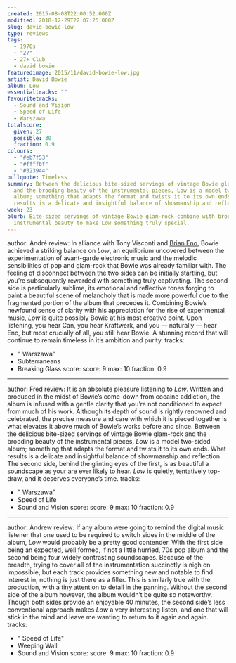 ```yaml
---
created: 2015-08-08T22:00:52.000Z
modified: 2018-12-29T22:07:25.000Z
slug: david-bowie-low
type: reviews
tags:
  - 1970s
  - "27"
  - 27+ Club
  - david bowie
featuredimage: 2015/11/david-bowie-low.jpg
artist: David Bowie
album: Low
essentialtracks: ""
favouritetracks:
  - Sound and Vision
  - Speed of Life
  - Warszawa
totalscore:
  given: 27
  possible: 30
  fraction: 0.9
colours:
  - "#eb7f53"
  - "#ffffbf"
  - "#323944"
pullquote: Timeless
summary: Between the delicious bite-sized servings of vintage Bowie glam-rock
  and the brooding beauty of the instrumental pieces, Low is a model two-sided
  album; something that adapts the format and twists it to its own ends. What
  results is a delicate and insightful balance of showmanship and reflection.
week: 23
blurb: Bite-sized servings of vintage Bowie glam-rock combine with brooding
  instrumental beauty to make Low something truly special.
---
```

author: André
review: In alliance with Tony Visconti and [Brian
  Eno](<https://audioxide.com/reviews/brian-eno-ambient-1-music-for-airports/>),
  Bowie achieved a striking balance on *Low*, an equilibrium uncovered between
  the experimentation of avant-garde electronic music and the melodic
  sensibilities of pop and glam-rock that Bowie was already familiar with. The
  feeling of disconnect between the two sides can be initially startling, but
  you’re subsequently rewarded with something truly captivating. The second side
  is particularly sublime, its emotional and reflective tones forging to paint a
  beautiful scene of melancholy that is made more powerful due to the fragmented
  portion of the album that precedes it. Combining Bowie’s newfound sense of
  clarity with his appreciation for the rise of experimental music, *Low* is
  quite possibly Bowie at his most creative point. Upon listening, you hear Can,
  you hear Kraftwerk, and you — naturally — hear Eno, but most crucially of all,
  you still hear Bowie. A stunning record that will continue to remain timeless
  in it’s ambition and purity.
tracks:
  - " Warszawa"
  - ­Subterraneans
  - ­Breaking Glass
score:
  score: 9
  max: 10
  fraction: 0.9
---
author: Fred
review: It is an absolute pleasure listening to *Low*. Written and produced in
  the midst of Bowie’s come-down from cocaine addiction, the album is infused
  with a gentle clarity that you’re not conditioned to expect from much of his
  work. Although its depth of sound is rightly renowned and celebrated, the
  precise measure and care with which it is pieced together is what elevates it
  above much of Bowie’s works before and since. Between the delicious bite-sized
  servings of vintage Bowie glam-rock and the brooding beauty of the
  instrumental pieces, *Low* is a model two-sided album; something that adapts
  the format and twists it to its own ends. What results is a delicate and
  insightful balance of showmanship and reflection. The second side, behind the
  glinting eyes of the first, is as beautiful a soundscape as your are ever
  likely to hear. *Low* is quietly, tentatively top-draw, and it deserves
  everyone’s time.
tracks:
  - " Warszawa"
  - ­Speed of Life
  - ­Sound and Vision
score:
  score: 9
  max: 10
  fraction: 0.9
---
author: Andrew
review: If any album were going to remind the digital music listener that one
  used to be required to switch sides in the middle of the album, *Low* would
  probably be a pretty good contender. With the first side being an expected,
  well formed, if not a little hurried, 70s pop album and the second being four
  widely contrasting soundscapes. Because of the breadth, trying to cover all of
  the instrumentation succinctly is nigh on impossible, but each track provides
  something new and notable to find interest in, nothing is just there as a
  filler. This is similarly true with the production, with a tiny attention to
  detail in the panning. Without the second side of the album however, the album
  wouldn’t be quite so noteworthy. Though both sides provide an enjoyable 40
  minutes, the second side’s less conventional approach makes *Low* a very
  interesting listen, and one that will stick in the mind and leave me wanting
  to return to it again and again.
tracks:
  - " Speed of Life"
  - ­Weeping Wall
  - ­Sound and Vision
score:
  score: 9
  max: 10
  fraction: 0.9
